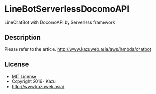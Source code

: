 # LineBotServerlessDocomoAPI
LineChatBot with DocomoAPI by Serverless framework

## Description
Please refer to the article.
http://www.kazuweb.asia/aws/lambda/chatbot

## License
- [MIT License](https://opensource.org/licenses/mit-license.php)
- Copyright 2016- Kazu
- http://www.kazuweb.asia/
